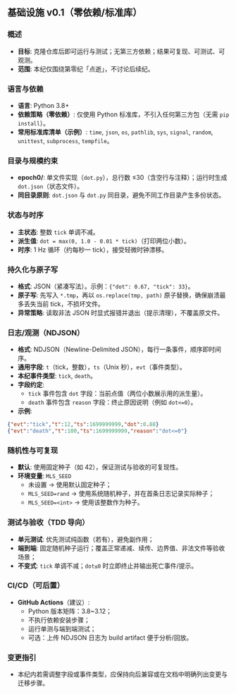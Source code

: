## 基础设施 v0.1（零依赖/标准库）

### 概述

- **目标**: 克隆仓库后即可运行与测试；无第三方依赖；结果可复现、可测试、可观测。
- **范围**: 本纪仅围绕第零纪「点逝」，不讨论后续纪。

### 语言与依赖

- **语言**: Python 3.8+
- **依赖策略（零依赖）**: 仅使用 Python 标准库，不引入任何第三方包（无需 `pip install`）。
- **常用标准库清单（示例）**: `time`, `json`, `os`, `pathlib`, `sys`, `signal`, `random`, `unittest`, `subprocess`, `tempfile`。

### 目录与规模约束

- **epoch0/**: 单文件实现（`dot.py`），总行数 ≤30（含空行与注释）；运行时生成 `dot.json`（状态文件）。
- **同目录原则**: `dot.json` 与 `dot.py` 同目录，避免不同工作目录产生多份状态。

### 状态与时序

- **主状态**: 整数 `tick` 单调不减。
- **派生值**: `dot = max(0, 1.0 - 0.01 * tick)`（打印两位小数）。
- **时序**: 1 Hz 循环（约每秒一 tick），接受轻微时钟漂移。

### 持久化与原子写

- **格式**: JSON（紧凑写法）。示例：`{"dot": 0.67, "tick": 33}`。
- **原子写**: 先写入 `*.tmp`，再以 `os.replace(tmp, path)` 原子替换，确保崩溃最多丢失当前 tick，不损坏文件。
- **异常策略**: 读取非法 JSON 时显式报错并退出（提示清理），不覆盖原文件。

### 日志/观测（NDJSON）

- **格式**: NDJSON（Newline-Delimited JSON），每行一条事件，顺序即时间序。
- **通用字段**: `t`（tick，整数），`ts`（Unix 秒），`evt`（事件类型）。
- **本纪事件类型**: `tick`, `death`。
- **字段约定**:
  - `tick` 事件包含 `dot` 字段：当前点值（两位小数展示用的派生量）。
  - `death` 事件包含 `reason` 字段：终止原因说明（例如 `dot<=0`）。
- **示例**:

```json
{"evt":"tick","t":12,"ts":1699999999,"dot":0.88}
{"evt":"death","t":100,"ts":1699999999,"reason":"dot<=0"}
```

### 随机性与可复现

- **默认**: 使用固定种子（如 42），保证测试与验收的可复现性。
- **环境变量**: `MLS_SEED`
  - 未设置 → 使用默认固定种子；
  - `MLS_SEED=rand` → 使用系统随机种子，并在首条日志记录实际种子；
  - `MLS_SEED=<int>` → 使用该整数作为种子。

### 测试与验收（TDD 导向）

- **单元测试**: 优先测试纯函数（若有），避免副作用；
- **端到端**: 固定随机种子运行；覆盖正常递减、续传、边界值、非法文件等验收场景；
- **不变式**: `tick` 单调不减；`dot≤0` 时立即终止并输出死亡事件/提示。

### CI/CD（可后置）

- **GitHub Actions**（建议）:
  - Python 版本矩阵：3.8~3.12；
  - 不执行依赖安装步骤；
  - 运行单测与端到端测试；
  - 可选：上传 NDJSON 日志为 build artifact 便于分析/回放。

### 变更指引

- 本纪内若需调整字段或事件类型，应保持向后兼容或在文档中明确列出变更与迁移步骤。
